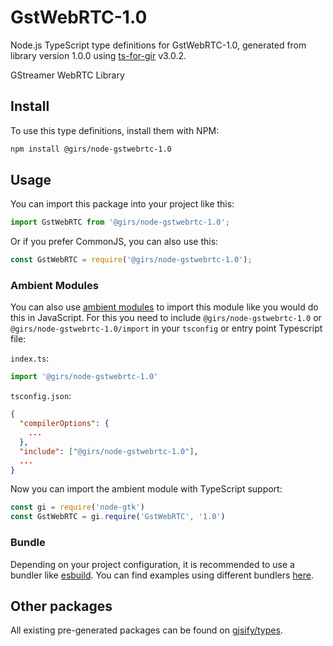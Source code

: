 
# GstWebRTC-1.0

Node.js TypeScript type definitions for GstWebRTC-1.0, generated from library version 1.0.0 using [ts-for-gir](https://github.com/gjsify/ts-for-gir) v3.0.2.

GStreamer WebRTC Library

## Install

To use this type definitions, install them with NPM:
```bash
npm install @girs/node-gstwebrtc-1.0
```

## Usage

You can import this package into your project like this:
```ts
import GstWebRTC from '@girs/node-gstwebrtc-1.0';
```

Or if you prefer CommonJS, you can also use this:
```ts
const GstWebRTC = require('@girs/node-gstwebrtc-1.0');
```

### Ambient Modules

You can also use [ambient modules](https://github.com/gjsify/ts-for-gir/tree/main/packages/cli#ambient-modules) to import this module like you would do this in JavaScript.
For this you need to include `@girs/node-gstwebrtc-1.0` or `@girs/node-gstwebrtc-1.0/import` in your `tsconfig` or entry point Typescript file:

`index.ts`:
```ts
import '@girs/node-gstwebrtc-1.0'
```

`tsconfig.json`:
```json
{
  "compilerOptions": {
    ...
  },
  "include": ["@girs/node-gstwebrtc-1.0"],
  ...
}
```

Now you can import the ambient module with TypeScript support: 

```ts
const gi = require('node-gtk')
const GstWebRTC = gi.require('GstWebRTC', '1.0')
```


### Bundle

Depending on your project configuration, it is recommended to use a bundler like [esbuild](https://esbuild.github.io/). You can find examples using different bundlers [here](https://github.com/gjsify/ts-for-gir/tree/main/examples).

## Other packages

All existing pre-generated packages can be found on [gjsify/types](https://github.com/gjsify/types).

